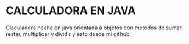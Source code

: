 # CALCULADORA EN JAVA

Claculadora hecha en java orientada a objetos con metodos de sumar, restar, multiplicar y dividir y esto desde mi github.


